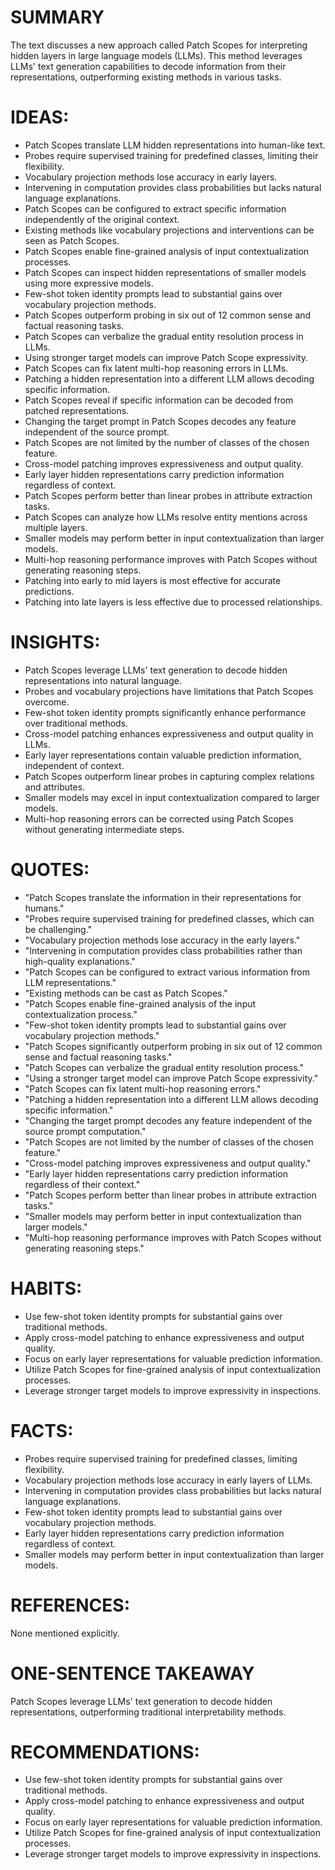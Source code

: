 # SUMMARY
The text discusses a new approach called Patch Scopes for interpreting hidden layers in large language models (LLMs). This method leverages LLMs' text generation capabilities to decode information from their representations, outperforming existing methods in various tasks.

# IDEAS:
- Patch Scopes translate LLM hidden representations into human-like text.
- Probes require supervised training for predefined classes, limiting their flexibility.
- Vocabulary projection methods lose accuracy in early layers.
- Intervening in computation provides class probabilities but lacks natural language explanations.
- Patch Scopes can be configured to extract specific information independently of the original context.
- Existing methods like vocabulary projections and interventions can be seen as Patch Scopes.
- Patch Scopes enable fine-grained analysis of input contextualization processes.
- Patch Scopes can inspect hidden representations of smaller models using more expressive models.
- Few-shot token identity prompts lead to substantial gains over vocabulary projection methods.
- Patch Scopes outperform probing in six out of 12 common sense and factual reasoning tasks.
- Patch Scopes can verbalize the gradual entity resolution process in LLMs.
- Using stronger target models can improve Patch Scope expressivity.
- Patch Scopes can fix latent multi-hop reasoning errors in LLMs.
- Patching a hidden representation into a different LLM allows decoding specific information.
- Patch Scopes reveal if specific information can be decoded from patched representations.
- Changing the target prompt in Patch Scopes decodes any feature independent of the source prompt.
- Patch Scopes are not limited by the number of classes of the chosen feature.
- Cross-model patching improves expressiveness and output quality.
- Early layer hidden representations carry prediction information regardless of context.
- Patch Scopes perform better than linear probes in attribute extraction tasks.
- Patch Scopes can analyze how LLMs resolve entity mentions across multiple layers.
- Smaller models may perform better in input contextualization than larger models.
- Multi-hop reasoning performance improves with Patch Scopes without generating reasoning steps.
- Patching into early to mid layers is most effective for accurate predictions.
- Patching into late layers is less effective due to processed relationships.

# INSIGHTS:
- Patch Scopes leverage LLMs' text generation to decode hidden representations into natural language.
- Probes and vocabulary projections have limitations that Patch Scopes overcome.
- Few-shot token identity prompts significantly enhance performance over traditional methods.
- Cross-model patching enhances expressiveness and output quality in LLMs.
- Early layer representations contain valuable prediction information, independent of context.
- Patch Scopes outperform linear probes in capturing complex relations and attributes.
- Smaller models may excel in input contextualization compared to larger models.
- Multi-hop reasoning errors can be corrected using Patch Scopes without generating intermediate steps.

# QUOTES:
- "Patch Scopes translate the information in their representations for humans."
- "Probes require supervised training for predefined classes, which can be challenging."
- "Vocabulary projection methods lose accuracy in the early layers."
- "Intervening in computation provides class probabilities rather than high-quality explanations."
- "Patch Scopes can be configured to extract various information from LLM representations."
- "Existing methods can be cast as Patch Scopes."
- "Patch Scopes enable fine-grained analysis of the input contextualization process."
- "Few-shot token identity prompts lead to substantial gains over vocabulary projection methods."
- "Patch Scopes significantly outperform probing in six out of 12 common sense and factual reasoning tasks."
- "Patch Scopes can verbalize the gradual entity resolution process."
- "Using a stronger target model can improve Patch Scope expressivity."
- "Patch Scopes can fix latent multi-hop reasoning errors."
- "Patching a hidden representation into a different LLM allows decoding specific information."
- "Changing the target prompt decodes any feature independent of the source prompt computation."
- "Patch Scopes are not limited by the number of classes of the chosen feature."
- "Cross-model patching improves expressiveness and output quality."
- "Early layer hidden representations carry prediction information regardless of their context."
- "Patch Scopes perform better than linear probes in attribute extraction tasks."
- "Smaller models may perform better in input contextualization than larger models."
- "Multi-hop reasoning performance improves with Patch Scopes without generating reasoning steps."

# HABITS:
- Use few-shot token identity prompts for substantial gains over traditional methods.
- Apply cross-model patching to enhance expressiveness and output quality.
- Focus on early layer representations for valuable prediction information.
- Utilize Patch Scopes for fine-grained analysis of input contextualization processes.
- Leverage stronger target models to improve expressivity in inspections.

# FACTS:
- Probes require supervised training for predefined classes, limiting flexibility.
- Vocabulary projection methods lose accuracy in early layers of LLMs.
- Intervening in computation provides class probabilities but lacks natural language explanations.
- Few-shot token identity prompts lead to substantial gains over vocabulary projection methods.
- Early layer hidden representations carry prediction information regardless of context.
- Smaller models may perform better in input contextualization than larger models.

# REFERENCES:
None mentioned explicitly.

# ONE-SENTENCE TAKEAWAY
Patch Scopes leverage LLMs' text generation to decode hidden representations, outperforming traditional interpretability methods.

# RECOMMENDATIONS:
- Use few-shot token identity prompts for substantial gains over traditional methods.
- Apply cross-model patching to enhance expressiveness and output quality.
- Focus on early layer representations for valuable prediction information.
- Utilize Patch Scopes for fine-grained analysis of input contextualization processes.
- Leverage stronger target models to improve expressivity in inspections.
